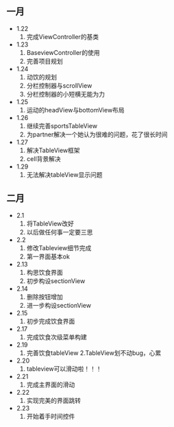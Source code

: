 ## 一月
- 1.22
  1. 完成ViewController的基类    
- 1.23
  1. BaseviewController的使用
  2. 完善项目规划
- 1.24
  1. 动饮的规划
  2. 分栏控制器与scrollView
  3. 分栏控制器的小短横无能为力
- 1.25
  1. 运动的headView与bottomView布局
- 1.26
  1. 继续完善sportsTableView
  2. 为partner解决一个她认为很难的问题，花了很长时间
- 1.27
  1. 解决TableView框架
  2. cell背景解决
- 1.29
  1. 无法解决tableView显示问题



## 二月

- 2.1
  1. 将TableView改好
  2. 以后做任何事一定要三思
- 2.2
  1. 修改Tableview细节完成
  2. 第一界面基本ok
- 2.13
  1. 构思饮食界面
  2. 初步构设sectionView
- 2.14
  1. 删除按钮增加
  2. 进一步构设sectionView
- 2.15
  1. 初步完成饮食界面
- 2.17
  1. 完成饮食次级菜单构建
- 2.19
  1. 完善饮食tableView
  2.TableView划不动bug，心累
- 2.20
  1. tableview可以滑动啦！！！
- 2.21
  1. 完成主界面的滑动
- 2.22
  1. 实现完美的界面跳转
- 2.23
  1. 开始着手时间控件
